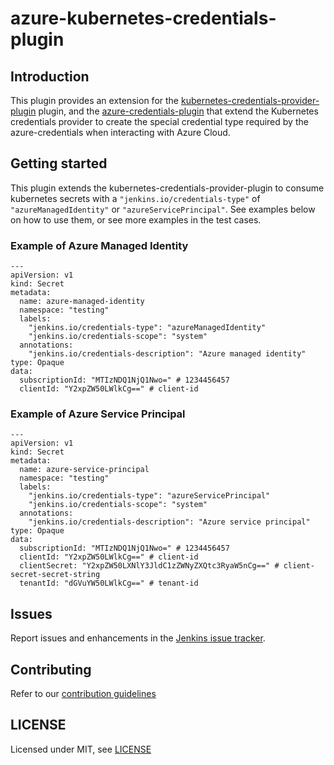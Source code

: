 # azure-kubernetes-credentials-plugin

## Introduction

This plugin provides an extension for the [kubernetes-credentials-provider-plugin](https://github.com/jenkinsci/kubernetes-credentials-provider-plugin)
plugin, and the [azure-credentials-plugin](https://github.com/jenkinsci/azure-credentials-plugin) that extend the Kubernetes credentials provider to create the special credential type required by the azure-credentials when interacting with Azure Cloud.


## Getting started

This plugin extends the kubernetes-credentials-provider-plugin to consume kubernetes secrets with a `"jenkins.io/credentials-type"` of `"azureManagedIdentity"` or `"azureServicePrincipal"`.
See examples below on how to use them, or see more examples in the test cases.

### Example of Azure Managed Identity

```
---
apiVersion: v1
kind: Secret
metadata:
  name: azure-managed-identity
  namespace: "testing"
  labels:
    "jenkins.io/credentials-type": "azureManagedIdentity"
    "jenkins.io/credentials-scope": "system"
  annotations:
    "jenkins.io/credentials-description": "Azure managed identity"
type: Opaque
data:
  subscriptionId: "MTIzNDQ1NjQ1Nwo=" # 1234456457
  clientId: "Y2xpZW50LWlkCg==" # client-id
```

### Example of Azure Service Principal
```
---
apiVersion: v1
kind: Secret
metadata:
  name: azure-service-principal
  namespace: "testing"
  labels:
    "jenkins.io/credentials-type": "azureServicePrincipal"
    "jenkins.io/credentials-scope": "system"
  annotations:
    "jenkins.io/credentials-description": "Azure service principal"
type: Opaque
data:
  subscriptionId: "MTIzNDQ1NjQ1Nwo=" # 1234456457
  clientId: "Y2xpZW50LWlkCg==" # client-id
  clientSecret: "Y2xpZW50LXNlY3JldC1zZWNyZXQtc3RyaW5nCg==" # client-secret-secret-string
  tenantId: "dGVuYW50LWlkCg==" # tenant-id
```

## Issues

Report issues and enhancements in the [Jenkins issue tracker](https://issues.jenkins.io/).

## Contributing

Refer to our [contribution guidelines](https://github.com/jenkinsci/.github/blob/master/CONTRIBUTING.md)

## LICENSE

Licensed under MIT, see [LICENSE](LICENSE.md)

